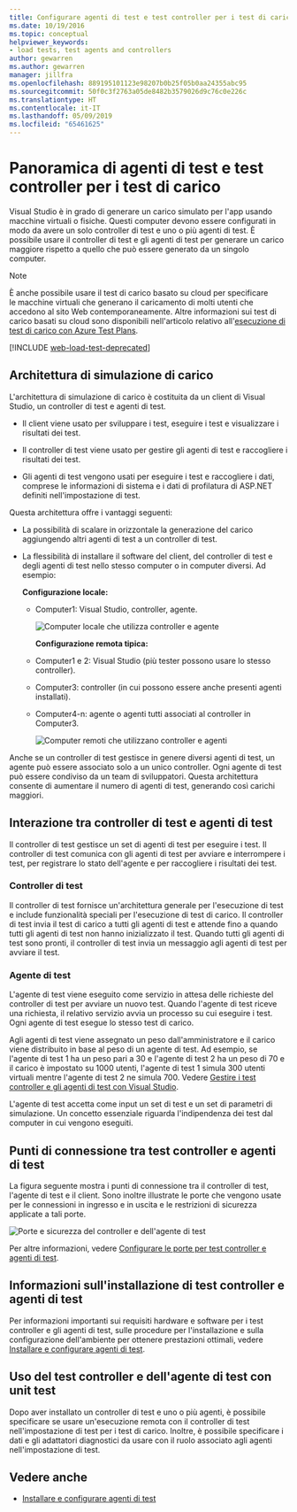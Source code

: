 ```yaml
---
title: Configurare agenti di test e test controller per i test di carico
ms.date: 10/19/2016
ms.topic: conceptual
helpviewer_keywords:
- load tests, test agents and controllers
author: gewarren
ms.author: gewarren
manager: jillfra
ms.openlocfilehash: 889195101123e98207b0b25f05b0aa24355abc95
ms.sourcegitcommit: 50f0c3f2763a05de8482b3579026d9c76c0e226c
ms.translationtype: HT
ms.contentlocale: it-IT
ms.lasthandoff: 05/09/2019
ms.locfileid: "65461625"
---
```

# <a name="overview-of-test-agents-and-test-controllers-for-running-load-tests"></a>Panoramica di agenti di test e test controller per i test di carico

Visual Studio è in grado di generare un carico simulato per l'app usando macchine virtuali o fisiche. Questi computer devono essere configurati in modo da avere un solo controller di test e uno o più agenti di test. È possibile usare il controller di test e gli agenti di test per generare un carico maggiore rispetto a quello che può essere generato da un singolo computer.

> [!NOTE]
> È anche possibile usare il test di carico basato su cloud per specificare le macchine virtuali che generano il caricamento di molti utenti che accedono al sito Web contemporaneamente. Altre informazioni sui test di carico basati su cloud sono disponibili nell'articolo relativo all'[esecuzione di test di carico con Azure Test Plans](/azure/devops/test/load-test/get-started-simple-cloud-load-test?view=vsts).

[!INCLUDE [web-load-test-deprecated](includes/web-load-test-deprecated.md)]

## <a name="load-simulation-architecture"></a>Architettura di simulazione di carico

L'architettura di simulazione di carico è costituita da un client di Visual Studio, un controller di test e agenti di test.

- Il client viene usato per sviluppare i test, eseguire i test e visualizzare i risultati dei test.

- Il controller di test viene usato per gestire gli agenti di test e raccogliere i risultati dei test.

- Gli agenti di test vengono usati per eseguire i test e raccogliere i dati, comprese le informazioni di sistema e i dati di profilatura di ASP.NET definiti nell'impostazione di test.

Questa architettura offre i vantaggi seguenti:

- La possibilità di scalare in orizzontale la generazione del carico aggiungendo altri agenti di test a un controller di test.

- La flessibilità di installare il software del client, del controller di test e degli agenti di test nello stesso computer o in computer diversi. Ad esempio:

   **Configurazione locale:**

  - Computer1: Visual Studio, controller, agente.

    ![Computer locale che utilizza controller e agente](./media/load-test-configa.png)

    **Configurazione remota tipica:**

  - Computer1 e 2: Visual Studio (più tester possono usare lo stesso controller).

  - Computer3: controller (in cui possono essere anche presenti agenti installati).

  - Computer4-n: agente o agenti tutti associati al controller in Computer3.

    ![Computer remoti che utilizzano controller e agenti](./media/load-test-configb.png)

Anche se un controller di test gestisce in genere diversi agenti di test, un agente può essere associato solo a un unico controller. Ogni agente di test può essere condiviso da un team di sviluppatori. Questa architettura consente di aumentare il numero di agenti di test, generando così carichi maggiori.

## <a name="test-agent-and-test-controller-interaction"></a>Interazione tra controller di test e agenti di test

Il controller di test gestisce un set di agenti di test per eseguire i test. Il controller di test comunica con gli agenti di test per avviare e interrompere i test, per registrare lo stato dell'agente e per raccogliere i risultati dei test.

### <a name="test-controller"></a>Controller di test

Il controller di test fornisce un'architettura generale per l'esecuzione di test e include funzionalità speciali per l'esecuzione di test di carico. Il controller di test invia il test di carico a tutti gli agenti di test e attende fino a quando tutti gli agenti di test non hanno inizializzato il test. Quando tutti gli agenti di test sono pronti, il controller di test invia un messaggio agli agenti di test per avviare il test.

### <a name="test-agent"></a>Agente di test

L'agente di test viene eseguito come servizio in attesa delle richieste del controller di test per avviare un nuovo test. Quando l'agente di test riceve una richiesta, il relativo servizio avvia un processo su cui eseguire i test. Ogni agente di test esegue lo stesso test di carico.

 Agli agenti di test viene assegnato un peso dall'amministratore e il carico viene distribuito in base al peso di un agente di test. Ad esempio, se l'agente di test 1 ha un peso pari a 30 e l'agente di test 2 ha un peso di 70 e il carico è impostato su 1000 utenti, l'agente di test 1 simula 300 utenti virtuali mentre l'agente di test 2 ne simula 700. Vedere [Gestire i test controller e gli agenti di test con Visual Studio](../test/manage-test-controllers-and-test-agents.md).

 L'agente di test accetta come input un set di test e un set di parametri di simulazione. Un concetto essenziale riguarda l'indipendenza dei test dal computer in cui vengono eseguiti.

## <a name="test-controller-and-test-agent-connection-points"></a>Punti di connessione tra test controller e agenti di test

La figura seguente mostra i punti di connessione tra il controller di test, l'agente di test e il client. Sono inoltre illustrate le porte che vengono usate per le connessioni in ingresso e in uscita e le restrizioni di sicurezza applicate a tali porte.

 ![Porte e sicurezza del controller e dell'agente di test](./media/test-controller-agent-firewall.png)

 Per altre informazioni, vedere [Configurare le porte per test controller e agenti di test](../test/configure-ports-for-test-controllers-and-test-agents.md).

## <a name="test-controller-and-agent-installation-information"></a>Informazioni sull'installazione di test controller e agenti di test

Per informazioni importanti sui requisiti hardware e software per i test controller e gli agenti di test, sulle procedure per l'installazione e sulla configurazione dell'ambiente per ottenere prestazioni ottimali, vedere [Installare e configurare agenti di test](../test/lab-management/install-configure-test-agents.md).

## <a name="use-the-test-controller-and-test-agent-with-unit-tests"></a>Uso del test controller e dell'agente di test con unit test

Dopo aver installato un controller di test e uno o più agenti, è possibile specificare se usare un'esecuzione remota con il controller di test nell'impostazione di test per i test di carico. Inoltre, è possibile specificare i dati e gli adattatori diagnostici da usare con il ruolo associato agli agenti nell'impostazione di test.

## <a name="see-also"></a>Vedere anche

- [Installare e configurare agenti di test](../test/lab-management/install-configure-test-agents.md)